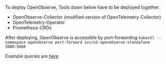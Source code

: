To deploy OpenObserve, Tools down below have to be deployed together.
- OpenObserve-Collector (modified version of OpenTelemetry-Collector)
- OpenTelemetry-Operator
- Prometheus-CRDs


After deploying, OpenObserve is accessible by port-forwarding
`kubectl --namespace openobserve port-forward svc/o2-openobserve-standalone 5080:5080`

Example queries are [here](https://openobserve.ai/docs/example-queries/)
